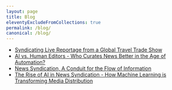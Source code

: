 ```yaml
---
layout: page
title: Blog
eleventyExcludeFromCollections: true
permalink: /blog/
canonical: /blog/
---
```


- [Syndicating Live Reportage from a Global Travel Trade Show](https://syndicator.net/syndicating-live-reportage/)
- [AI vs. Human Editors - Who Curates News Better in the Age of Automation?](https://syndicator.net/ai-vs-human-editors/)
- [News Syndication, A Conduit for the Flow of Information](https://syndicator.net/news-syndication/)
- [The Rise of AI in News Syndication - How Machine Learning is Transforming Media Distribution](https://syndicator.net/rise-of-ai-in-news-syndication/)

